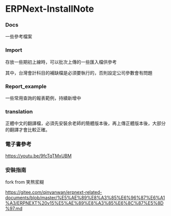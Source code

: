 # ERPNext-InstallNote
### Docs
一些參考檔案

### Import
存放一些期初上線時，可以批次上傳的一些匯入檔供參考

其中，台灣會計科目的補缺檔是必須要執行的，否則設定公司參數會有問題

### Report_example
一些常用查詢的報表範例，持續新增中

### translation
正體中文的翻譯檔，必須先安裝余老師的簡體版本後，再上傳正體版本後，大部分的翻譯才會比較正確。

### 電子書參考
https://youtu.be/9fcTqTMxUBM

### 安裝指南
fork from 笑熬浆糊

https://gitee.com/qinyanwan/erpnext-related-documents/blob/master/%E5%AE%89%E8%A3%85%E6%96%87%E6%A1%A3/ERPNEXT%20v15%E5%AE%89%E8%A3%85%E6%8C%87%E5%8D%97.md
